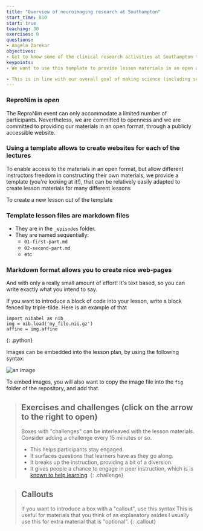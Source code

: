 ```yaml
---
title: "Overview of neuroimaging research at Southampton"
start_time: 810
start: true
teaching: 30
exercises: 0
questions:
- Angela Darekar
objectives:
- Get to know some of the clinical research activities at Southampton that utilise neuroimaging.
keypoints:
- We want to use this template to provide lesson materials in an open and useful format.

- This is in line with our overall goal of making science (including scientific training) more open.
---
```


### ReproNim is *open*

The ReproNim event can only accommodate a limited number of participants.
Nevertheless, we are committed to openness and we are committed to providing our
materials in an open format, through a publicly accessible website.

### Using a template allows to create websites for each of the lectures

To enable access to the materials in an open format, but allow different
instructors freedom in constructing their own materials, we provide a template
(you're looking at it!), that can be relatively easily adapted to create lesson
materials for many different lessons

To create a new lesson out of the template

### Template lesson files are markdown files

* They are in the `_episodes` folder.
* They are named sequentially:
  - `01-first-part.md`
  - `02-second-part.md`
  - etc


### Markdown format allows you to create nice web-pages

And with only a really small amount of effort! It's text based, so you can
write exactly what you intend to say.

If you want to introduce a block of code into your lesson, write a block
fenced by triple-tilde. Here is an example of that

~~~
import nibabel as nib
img = nib.load('my_file.nii.gz')
affine = img.affine
~~~
{: .python}


Images can be embedded into the lesson plan, by using the following syntax:

![an image]({{site.root}}/fig/rn-logo.png)

To embed images, you will also want to copy the image file into the
`fig` folder of the repository, and add that.

> ## Exercises and challenges (click on the arrow to the right to open)
>
>  Boxes with "challenges" can be interleaved with the lesson materials.
>  Consider adding a challenge every 15 minutes or so.
>    - This helps participants stay engaged.
>    - It surfaces questions that learners have as they go along.
>    - It breaks up the instruction, providing a bit of a diversion.
>    - It gives people a chance to engage in peer instruction, which is
>      is [known to help learning](https://en.wikipedia.org/wiki/Peer_instruction).
{: .challenge}


> ## Callouts
> If you want to introduce a box with a "callout", use this syntax
> This is useful for materials that you think of as explanatory asides
> I usually use this for extra material that is "optional".
{: .callout}
